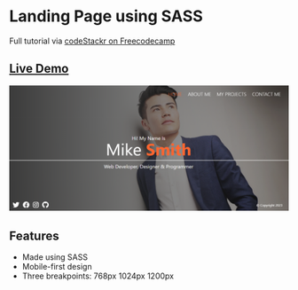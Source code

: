 # Landing Page using SASS
Full tutorial via <a href="https://youtu.be/_a5j7KoflTs">codeStackr on Freecodecamp</a>

## <a href="https://daryldelrosario.github.io/fcc-sass-portfolio/">Live Demo</a>
<kbd><a href="https://daryldelrosario.github.io/fcc-sass-portfolio/"><img src="./resources/img/screenshot-livedemo.png" alt="home page for mike smith portfolio"></a></kbd>

## Features
- Made using SASS
- Mobile-first design
- Three breakpoints: 768px 1024px 1200px